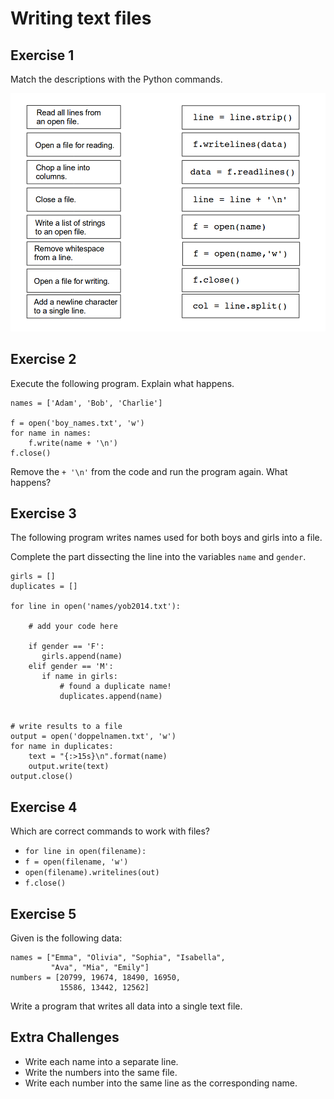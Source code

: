 
# Writing text files

## Exercise 1

Match the descriptions with the Python commands.

![file exercise](../exercises/files.png)

## Exercise 2

Execute the following program. Explain what happens.

    names = ['Adam', 'Bob', 'Charlie']

    f = open('boy_names.txt', 'w')
    for name in names:
        f.write(name + '\n')
    f.close()

Remove the `+ '\n'` from the code and run the program again. What happens?

## Exercise 3

The following program writes names used for both boys and girls into a file.

Complete the part dissecting the line into the variables `name` and `gender`.


    girls = []
    duplicates = []

    for line in open('names/yob2014.txt'):
        
        # add your code here
        
        if gender == 'F':
           girls.append(name)
        elif gender == 'M':
           if name in girls:
               # found a duplicate name!
               duplicates.append(name)


    # write results to a file
    output = open('doppelnamen.txt', 'w')
    for name in duplicates:
        text = "{:>15s}\n".format(name)
        output.write(text)
    output.close()


## Exercise 4

Which are correct commands to work with files?

- `for line in open(filename):`
- `f = open(filename, 'w')`
- `open(filename).writelines(out)`
- `f.close()`


## Exercise 5

Given is the following data:

    names = ["Emma", "Olivia", "Sophia", "Isabella", 
             "Ava", "Mia", "Emily"]
    numbers = [20799, 19674, 18490, 16950, 
               15586, 13442, 12562]

Write a program that writes all data into a single text file.

## Extra Challenges

* Write each name into a separate line.
* Write the numbers into the same file.
* Write each number into the same line as the corresponding name.
